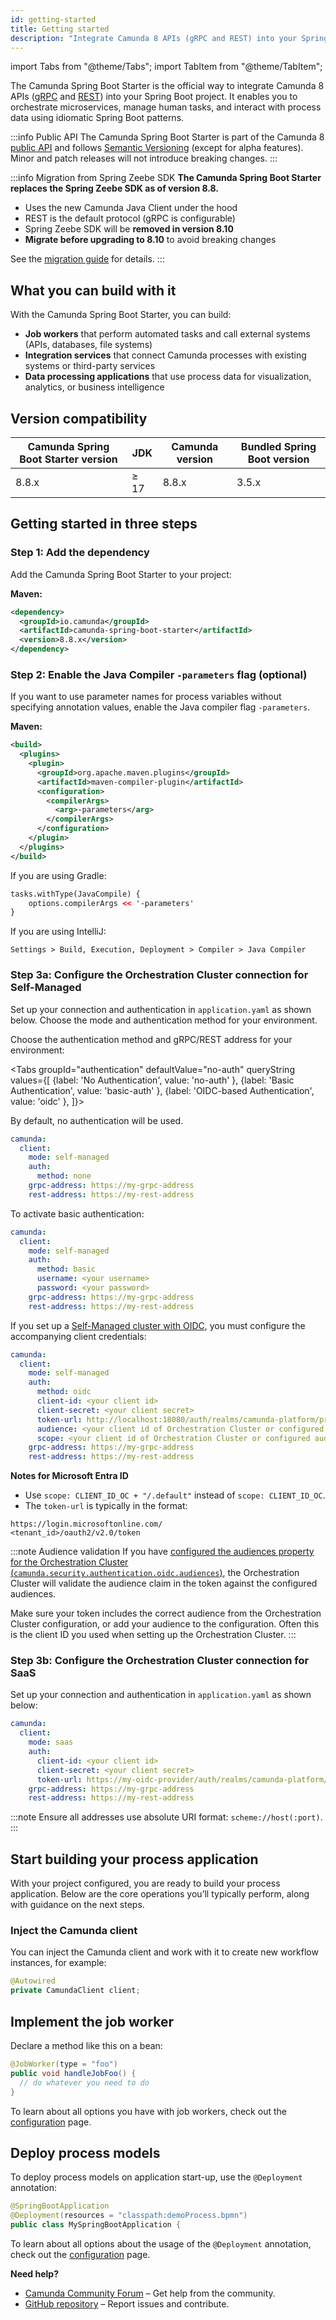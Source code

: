 ```yaml
---
id: getting-started
title: Getting started
description: "Integrate Camunda 8 APIs (gRPC and REST) into your Spring Boot project for orchestration, automation, and data processing."
---
```


import Tabs from "@theme/Tabs";
import TabItem from "@theme/TabItem";

The Camunda Spring Boot Starter is the official way to integrate Camunda 8 APIs ([gRPC](/apis-tools/zeebe-api/grpc.md) and [REST](/apis-tools/orchestration-cluster-api-rest/orchestration-cluster-api-rest-overview.md)) into your Spring Boot project. It enables you to orchestrate microservices, manage human tasks, and interact with process data using idiomatic Spring Boot patterns.

:::info Public API
The Camunda Spring Boot Starter is part of the Camunda 8 [public API](/reference/public-api.md) and follows [Semantic Versioning](https://semver.org/) (except for alpha features). Minor and patch releases will not introduce breaking changes.
:::

:::info Migration from Spring Zeebe SDK
**The Camunda Spring Boot Starter replaces the Spring Zeebe SDK as of version 8.8.**

- Uses the new Camunda Java Client under the hood
- REST is the default protocol (gRPC is configurable)
- Spring Zeebe SDK will be **removed in version 8.10**
- **Migrate before upgrading to 8.10** to avoid breaking changes

See the [migration guide](/reference/announcements-release-notes/880/880-announcements.md#camunda-java-client-and-camunda-spring-boot-starter) for details.
:::

## What you can build with it

With the Camunda Spring Boot Starter, you can build:

- **Job workers** that perform automated tasks and call external systems (APIs, databases, file systems)
- **Integration services** that connect Camunda processes with existing systems or third-party services
- **Data processing applications** that use process data for visualization, analytics, or business intelligence

## Version compatibility

| Camunda Spring Boot Starter version | JDK  | Camunda version | Bundled Spring Boot version |
| ----------------------------------- | ---- | --------------- | --------------------------- |
| 8.8.x                               | ≥ 17 | 8.8.x           | 3.5.x                       |

## Getting started in three steps

### Step 1: Add the dependency

Add the Camunda Spring Boot Starter to your project:

**Maven:**

```xml
<dependency>
  <groupId>io.camunda</groupId>
  <artifactId>camunda-spring-boot-starter</artifactId>
  <version>8.8.x</version>
</dependency>
```

### Step 2: Enable the Java Compiler `-parameters` flag (optional)

If you want to use parameter names for process variables without specifying annotation values, enable the Java compiler flag `-parameters`.

**Maven:**

```xml
<build>
  <plugins>
    <plugin>
      <groupId>org.apache.maven.plugins</groupId>
      <artifactId>maven-compiler-plugin</artifactId>
      <configuration>
        <compilerArgs>
          <arg>-parameters</arg>
        </compilerArgs>
      </configuration>
    </plugin>
  </plugins>
</build>
```

If you are using Gradle:

```xml
tasks.withType(JavaCompile) {
    options.compilerArgs << '-parameters'
}
```

If you are using IntelliJ:

```agsl
Settings > Build, Execution, Deployment > Compiler > Java Compiler
```

### Step 3a: Configure the Orchestration Cluster connection for Self-Managed

Set up your connection and authentication in `application.yaml` as shown below. Choose the mode and authentication method for your environment.

Choose the authentication method and gRPC/REST address for your environment:

<Tabs groupId="authentication" defaultValue="no-auth" queryString values={[
{label: 'No Authentication', value: 'no-auth' },
{label: 'Basic Authentication', value: 'basic-auth' },
{label: 'OIDC-based Authentication', value: 'oidc' },
]}>

<TabItem value="no-auth">
By default, no authentication will be used.

```yaml
camunda:
  client:
    mode: self-managed
    auth:
      method: none
    grpc-address: https://my-grpc-address
    rest-address: https://my-rest-address
```

</TabItem>
<TabItem value="basic-auth">
To activate basic authentication:

```yaml
camunda:
  client:
    mode: self-managed
    auth:
      method: basic
      username: <your username>
      password: <your password>
    grpc-address: https://my-grpc-address
    rest-address: https://my-rest-address
```

</TabItem>
<TabItem value="oidc">

If you set up a [Self-Managed cluster with OIDC](/self-managed/deployment/helm/configure/authentication-and-authorization/index.md), you must configure the accompanying client credentials:

```yaml
camunda:
  client:
    mode: self-managed
    auth:
      method: oidc
      client-id: <your client id>
      client-secret: <your client secret>
      token-url: http://localhost:18080/auth/realms/camunda-platform/protocol/openid-connect/token
      audience: <your client id of Orchestration Cluster or configured audience>
      scope: <your client id of Orchestration Cluster or configured audience>
    grpc-address: https://my-grpc-address
    rest-address: https://my-rest-address
```

**Notes for Microsoft Entra ID**

- Use `scope: CLIENT_ID_OC + "/.default"` instead of `scope: CLIENT_ID_OC`.
- The `token-url` is typically in the format:

```
https://login.microsoftonline.com/
<tenant_id>/oauth2/v2.0/token
```

:::note Audience validation
If you have [configured the audiences property for the Orchestration Cluster (`camunda.security.authentication.oidc.audiences`)](/self-managed/components/orchestration-cluster/core-settings/configuration/properties.md#camunda.security.authentication.oidc), the Orchestration Cluster will validate the audience claim in the token against the configured audiences.

Make sure your token includes the correct audience from the Orchestration Cluster configuration, or add your audience to the configuration. Often this is the client ID you used when setting up the Orchestration Cluster.
:::

</TabItem>
</Tabs>

### Step 3b: Configure the Orchestration Cluster connection for SaaS

Set up your connection and authentication in `application.yaml` as shown below:

```yaml
camunda:
  client:
    mode: saas
    auth:
      client-id: <your client id>
      client-secret: <your client secret>
      token-url: https://my-oidc-provider/auth/realms/camunda-platform/protocol/openid-connect/token
    grpc-address: https://my-grpc-address
    rest-address: https://my-rest-address
```

:::note
Ensure all addresses use absolute URI format: `scheme://host(:port)`.
:::

## Start building your process application

With your project configured, you are ready to build your process application. Below are the core operations you’ll typically perform, along with guidance on the next steps.

### Inject the Camunda client

You can inject the Camunda client and work with it to create new workflow instances, for example:

```java
@Autowired
private CamundaClient client;
```

## Implement the job worker

Declare a method like this on a bean:

```java
@JobWorker(type = "foo")
public void handleJobFoo() {
  // do whatever you need to do
}
```

To learn about all options you have with job workers, check out the [configuration](./configuration.md#job-worker-configuration-options) page.

## Deploy process models

To deploy process models on application start-up, use the `@Deployment` annotation:

```java
@SpringBootApplication
@Deployment(resources = "classpath:demoProcess.bpmn")
public class MySpringBootApplication {
```

To learn about all options about the usage of the `@Deployment` annotation, check out the [configuration](./configuration.md#deploying-resources-on-start-up) page.

**Need help?**

- [Camunda Community Forum](https://forum.camunda.io/) – Get help from the community.
- [GitHub repository](https://github.com/camunda/camunda) – Report issues and contribute.
